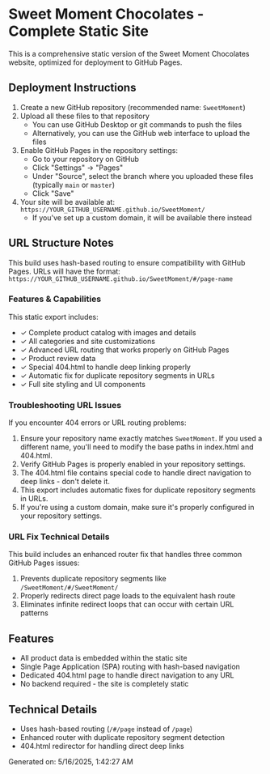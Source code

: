 # Sweet Moment Chocolates - Complete Static Site

This is a comprehensive static version of the Sweet Moment Chocolates website, optimized for deployment to GitHub Pages.

## Deployment Instructions

1. Create a new GitHub repository (recommended name: `SweetMoment`)
2. Upload all these files to that repository
   - You can use GitHub Desktop or git commands to push the files
   - Alternatively, you can use the GitHub web interface to upload the files
3. Enable GitHub Pages in the repository settings:
   - Go to your repository on GitHub
   - Click "Settings" → "Pages"
   - Under "Source", select the branch where you uploaded these files (typically `main` or `master`)
   - Click "Save"
4. Your site will be available at: `https://YOUR_GITHUB_USERNAME.github.io/SweetMoment/`
   - If you've set up a custom domain, it will be available there instead

## URL Structure Notes

This build uses hash-based routing to ensure compatibility with GitHub Pages. 
URLs will have the format: `https://YOUR_GITHUB_USERNAME.github.io/SweetMoment/#/page-name`

### Features & Capabilities

This static export includes:

- ✓ Complete product catalog with images and details
- ✓ All categories and site customizations
- ✓ Advanced URL routing that works properly on GitHub Pages
- ✓ Product review data
- ✓ Special 404.html to handle deep linking properly
- ✓ Automatic fix for duplicate repository segments in URLs
- ✓ Full site styling and UI components

### Troubleshooting URL Issues

If you encounter 404 errors or URL routing problems:

1. Ensure your repository name exactly matches `SweetMoment`. If you used a different name, you'll need to modify the base paths in index.html and 404.html.
2. Verify GitHub Pages is properly enabled in your repository settings.
3. The 404.html file contains special code to handle direct navigation to deep links - don't delete it.
4. This export includes automatic fixes for duplicate repository segments in URLs.
5. If you're using a custom domain, make sure it's properly configured in your repository settings.

### URL Fix Technical Details

This build includes an enhanced router fix that handles three common GitHub Pages issues:
1. Prevents duplicate repository segments like `/SweetMoment/#/SweetMoment/`
2. Properly redirects direct page loads to the equivalent hash route
3. Eliminates infinite redirect loops that can occur with certain URL patterns

## Features

- All product data is embedded within the static site
- Single Page Application (SPA) routing with hash-based navigation
- Dedicated 404.html page to handle direct navigation to any URL
- No backend required - the site is completely static

## Technical Details

- Uses hash-based routing (`/#/page` instead of `/page`)
- Enhanced router with duplicate repository segment detection
- 404.html redirector for handling direct deep links

Generated on: 5/16/2025, 1:42:27 AM
